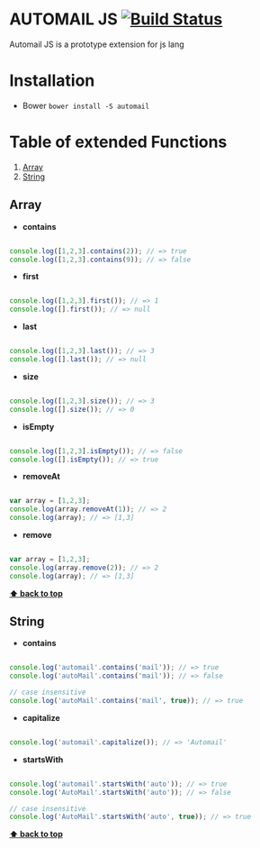 # AUTOMAIL JS [![Build Status](https://travis-ci.org/dvbeato/automail.js.svg)](https://travis-ci.org/dvbeato/automail.js)

Automail JS is a prototype extension for js lang

# Installation

* Bower
```bower install -S automail```

# Table of extended Functions

1. [Array](#array)
1. [String](#string)

## Array

 - **contains**
```javascript

console.log([1,2,3].contains(2)); // => true
console.log([1,2,3].contains(9)); // => false
```

 - **first**
```javascript

console.log([1,2,3].first()); // => 1
console.log([].first()); // => null
```

 - **last**
```javascript

console.log([1,2,3].last()); // => 3
console.log([].last()); // => null
```

 - **size**
```javascript

console.log([1,2,3].size()); // => 3
console.log([].size()); // => 0
```

 - **isEmpty**
```javascript

console.log([1,2,3].isEmpty()); // => false
console.log([].isEmpty()); // => true
```

 - **removeAt**
```javascript

var array = [1,2,3];
console.log(array.removeAt(1)); // => 2
console.log(array); // => [1,3]
```

 - **remove**
```javascript

var array = [1,2,3];
console.log(array.remove(2)); // => 2
console.log(array); // => [1,3]
```

**[⬆ back to top](#table-of-extended-functions)**

## String

 - **contains**
```javascript

console.log('automail'.contains('mail')); // => true
console.log('autoMail'.contains('mail')); // => false

// case insensitive
console.log('autoMail'.contains('mail', true)); // => true
```

 - **capitalize**
```javascript

console.log('automail'.capitalize()); // => 'Automail'
```

 - **startsWith**
```javascript

console.log('automail'.startsWith('auto')); // => true
console.log('AutoMail'.startsWith('auto')); // => false

// case insensitive
console.log('AutoMail'.startsWith('auto', true)); // => true
```

**[⬆ back to top](#table-of-extended-functions)**
